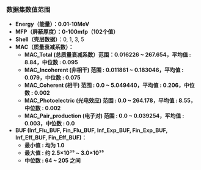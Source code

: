 ### 数据集数值范围

* **Energy（能量）：0.01-10MeV**
* **MFP（屏蔽厚度）：0-100mfp（102个值）**
* **Shell（壳层数据）**：0, 1, 3, 5
* **MAC（质量衰减系数）：**
  * **MAC_Total (总质量衰减系数）范围：0.016226 ~ 267.654，平均值 : 8.84，中位数 : 0.095**
  * **MAC_Incoherent (非相干) 范围 : 0.011861 ~ 0.183046，平均值 : 0.079，中位数 : 0.075**
  * **MAC_Coherent (相干) 范围 : 0.0 ~ 5.049440，平均值 : 0.206，中位数 : 0.002**
  * **MAC_Photoelectric (光电效应) 范围 : 0.0 ~ 264.178，平均值 : 8.55，中位数 : 0.002**
  * **MAC_Pair_production (电子对) 范围 : 0.0 ~ 0.039254，平均值 : 0.003，中位数 : 0.0**
* **BUF (Inf_Flu_BUF, Fin_Flu_BUF, Inf_Exp_BUF, Fin_Exp_BUF, Inf_Eff_BUF, Fin_Eff_BUF)：**
  * **最小值 : 均为 1.0**
  * **最大值 : 约 2.5×10³⁵ ~ 3.0×10³⁵**
  * **中位数 : 64 ~ 205 之间**

